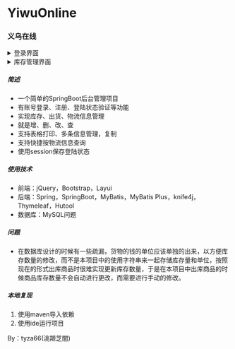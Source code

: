 # YiwuOnline
### 义乌在线
<details><summary>登录界面</summary>
<img src="./效果/登录页面.png"/>
</details>

<details><summary>库存管理界面</summary>
<img src="./效果/库存管理.png"/>
</details>



##### 简述

- 一个简单的SpringBoot后台管理项目
- 有账号登录、注册、登陆状态验证等功能
- 实现库存、出货、物流信息管理
- 就是增、删、改、查
- 支持表格打印、多条信息管理，复制
- 支持快捷按物流信息查询
- 使用session保存登陆状态

##### 使用技术

- 前端：jQuery，Bootstrap，Layui
- 后端：Spring，SpringBoot，MyBatis，MyBatis Plus，knife4j，Thymeleaf，Hutool
- 数据库：MySQL问题

##### 问题

- 在数据库设计的时候有一些疏漏，货物的钱的单位应该单独的出来，以方便库存数量的修改，而不是本项目中的使用字符串来一起存储库存量和单位，按照现在的形式出库商品时很难实现更新库存数量，于是在本项目中出库商品的时候商品库存数量不会自动进行更改，而需要进行手动的修改。

##### 本地复现

1. 使用maven导入依赖
2. 使用ide运行项目

By：tyza66(洮羱芝闇)